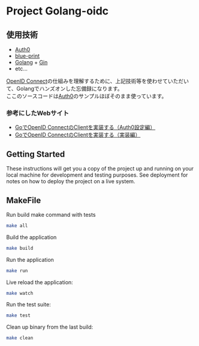 # Project Golang-oidc

## 使用技術

- [Auth0](https://auth0.com)
- [blue-print](https://github.com/Melkeydev/go-blueprint)
- [Golang](https://go.dev/) + [Gin](https://github.com/gin-gonic/gin)
- etc...

[OpenID Connect](https://financial.ctc-g.co.jp/itinfo/2402-oidc)の仕組みを理解するために、上記技術等を使わせていただいて、Golangでハンズオンした忘備録になります。  
ここのソースコードは[Auth0](https://auth0.com)のサンプルほぼそのまま使っています。

### 参考にしたWebサイト

- [GoでOpenID ConnectのClientを実装する（Auth0設定編）](https://times.hrbrain.co.jp/entry/go-openid-connect-auth0-setting)
- [GoでOpenID ConnectのClientを実装する（実装編）](https://times.hrbrain.co.jp/entry/go-openid-connect-implement)


## Getting Started

These instructions will get you a copy of the project up and running on your local machine for development and testing purposes. See deployment for notes on how to deploy the project on a live system.

## MakeFile

Run build make command with tests
```bash
make all
```

Build the application
```bash
make build
```

Run the application
```bash
make run
```

Live reload the application:
```bash
make watch
```

Run the test suite:
```bash
make test
```

Clean up binary from the last build:
```bash
make clean
```
